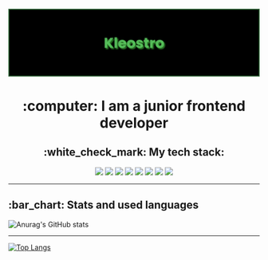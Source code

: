  [![MasterHead](banner_new.png)](https://github.com/Kleostro)
 <h1 align="center">:computer: I am a junior frontend developer</h1>
 <h2 align="center">:white_check_mark: My tech stack:</h2>

<p align="center">
 <img src="https://img.shields.io/badge/HTML 5-000000?style=for-the-badge&logo=html5&logoColor=#E34F26"/>
 <img src="https://img.shields.io/badge/CSS 3-000000?style=for-the-badge&logo=css3&logoColor=#1572B6"/>
 <img src="https://img.shields.io/badge/JS-000000?style=for-the-badge&logo=javascript&logoColor=#F7DF1E"/>
 <img src="https://img.shields.io/badge/Gulp-000000?style=for-the-badge&logo=gulp&logoColor=#F7DF1E"/>
 <img src="https://img.shields.io/badge/SCSS-000000?style=for-the-badge&logo=sass&logoColor=#F7DF1E"/>
 <img src="https://img.shields.io/badge/Git-000000?style=for-the-badge&logo=git&logoColor=#F7DF1E"/>
 <img src="https://img.shields.io/badge/GitHub-000000?style=for-the-badge&logo=github&logoColor=#F7DF1E"/>
 <img src="https://img.shields.io/badge/GitLab-000000?style=for-the-badge&logo=gitlab&logoColor=#F7DF1E"/>

</p>

____

<h2>:bar_chart: Stats and used languages</h2>

![Anurag's GitHub stats](https://github-readme-stats.vercel.app/api?username=Kleostro&theme=merko&show_icons=true)
____
[![Top Langs](https://github-readme-stats.vercel.app/api/top-langs/?username=Kleostro&layout=compact)](https://github.com/anuraghazra/github-readme-stats)
